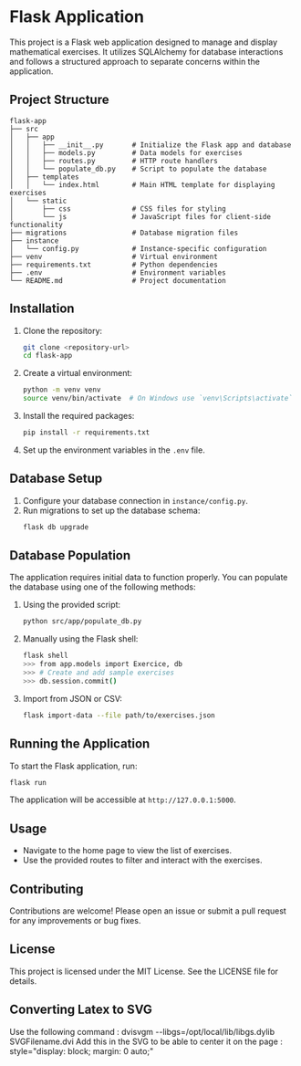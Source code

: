 # Flask Application

This project is a Flask web application designed to manage and display mathematical exercises. It utilizes SQLAlchemy for database interactions and follows a structured approach to separate concerns within the application.

## Project Structure

```
flask-app
├── src
│   ├── app
│   │   ├── __init__.py       # Initialize the Flask app and database
│   │   ├── models.py         # Data models for exercises
│   │   ├── routes.py         # HTTP route handlers
│   │   └── populate_db.py    # Script to populate the database
│   ├── templates
│   │   └── index.html        # Main HTML template for displaying exercises
│   └── static
│       ├── css               # CSS files for styling
│       └── js                # JavaScript files for client-side functionality
├── migrations                # Database migration files
├── instance
│   └── config.py             # Instance-specific configuration
├── venv                      # Virtual environment
├── requirements.txt          # Python dependencies
├── .env                      # Environment variables
└── README.md                 # Project documentation
```

## Installation

1. Clone the repository:
   ```sh
   git clone <repository-url>
   cd flask-app
   ```

2. Create a virtual environment:
   ```sh
   python -m venv venv
   source venv/bin/activate  # On Windows use `venv\Scripts\activate`
   ```

3. Install the required packages:
   ```sh
   pip install -r requirements.txt
   ```

4. Set up the environment variables in the `.env` file.

## Database Setup

1. Configure your database connection in `instance/config.py`.
2. Run migrations to set up the database schema:
   ```sh
   flask db upgrade
   ```

## Database Population

The application requires initial data to function properly. You can populate the database using one of the following methods:

1. Using the provided script:
   ```sh
   python src/app/populate_db.py
   ```

2. Manually using the Flask shell:
   ```sh
   flask shell
   >>> from app.models import Exercice, db
   >>> # Create and add sample exercises
   >>> db.session.commit()
   ```

3. Import from JSON or CSV:
   ```sh
   flask import-data --file path/to/exercises.json
   ```

## Running the Application

To start the Flask application, run:
```sh
flask run
```

The application will be accessible at `http://127.0.0.1:5000`.

## Usage

- Navigate to the home page to view the list of exercises.
- Use the provided routes to filter and interact with the exercises.

## Contributing

Contributions are welcome! Please open an issue or submit a pull request for any improvements or bug fixes.

## License

This project is licensed under the MIT License. See the LICENSE file for details.

## Converting Latex to SVG

Use the following command : dvisvgm --libgs=/opt/local/lib/libgs.dylib SVGFilename.dvi
Add this in the SVG to be able to center it on the page : style="display: block; margin: 0 auto;"
